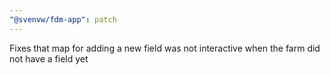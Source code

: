 ```yaml
---
"@svenvw/fdm-app": patch
---
```


Fixes that map for adding a new field was not interactive when the farm did not have a field yet
